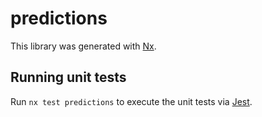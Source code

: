 # predictions

This library was generated with [Nx](https://nx.dev).

## Running unit tests

Run `nx test predictions` to execute the unit tests via [Jest](https://jestjs.io).
